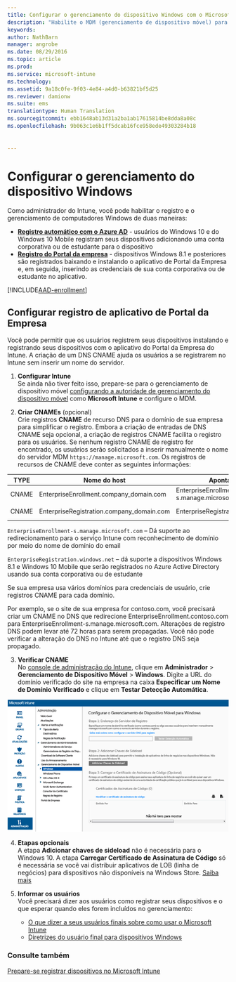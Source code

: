 ```yaml
---
title: Configurar o gerenciamento do dispositivo Windows com o Microsoft Intune | Microsoft Intune
description: "Habilite o MDM (gerenciamento de dispositivo móvel) para computadores Windows, incluindo dispositivos Windows 10 com o Microsoft Intune."
keywords: 
author: NathBarn
manager: angrobe
ms.date: 08/29/2016
ms.topic: article
ms.prod: 
ms.service: microsoft-intune
ms.technology: 
ms.assetid: 9a18c0fe-9f03-4e84-a4d0-b63821bf5d25
ms.reviewer: damionw
ms.suite: ems
translationtype: Human Translation
ms.sourcegitcommit: ebb1648ab13d31a2ba1ab17615814be8dda8a08c
ms.openlocfilehash: 9b063c1e6b1ff5dcab16fce958ede49303284b18


---
```


# Configurar o gerenciamento do dispositivo Windows

Como administrador do Intune, você pode habilitar o registro e o gerenciamento de computadores Windows de duas maneiras:

- **[Registro automático com o Azure AD](#azure-active-directory-enrollment)** - usuários do Windows 10 e do Windows 10 Mobile registram seus dispositivos adicionando uma conta corporativa ou de estudante para o dispositivo
- **[Registro do Portal da empresa](#company-portal-app-enrollment)** - dispositivos Windows 8.1 e posteriores são registrados baixando e instalando o aplicativo de Portal da Empresa e, em seguida, inserindo as credenciais de sua conta corporativa ou de estudante no aplicativo.

[!INCLUDE[AAD-enrollment](../includes/win10-automatic-enrollment-aad.md)]

## Configurar registro de aplicativo de Portal da Empresa
Você pode permitir que os usuários registrem seus dispositivos instalando e registrando seus dispositivos com o aplicativo do Portal da Empresa do Intune. A criação de um DNS CNAME ajuda os usuários a se registrarem no Intune sem inserir um nome do servidor.

1. **Configurar Intune**<br>
Se ainda não tiver feito isso, prepare-se para o gerenciamento de dispositivo móvel [configurando a autoridade de gerenciamento do dispositivo móvel](get-ready-to-enroll-devices-in-microsoft-intune.md#set-mobile-device-management-authority) como **Microsoft Intune** e configure o MDM.

2. **Criar CNAMEs** (opcional)<br>Crie registros **CNAME** de recurso DNS para o domínio de sua empresa para simplificar o registro. Embora a criação de entradas de DNS CNAME seja opcional, a criação de registros CNAME facilita o registro para os usuários. Se nenhum registro CNAME de registro for encontrado, os usuários serão solicitados a inserir manualmente o nome do servidor MDM `https://manage.microsoft.com`.  Os registros de recursos de CNAME deve conter as seguintes informações:

  |TYPE|Nome do host|Aponta para|TTL|
  |--------|-------------|-------------|-------|
  |CNAME|EnterpriseEnrollment.company_domain.com|EnterpriseEnrollment-s.manage.microsoft.com |1 hora|
  |CNAME|EnterpriseRegistration.company_domain.com|EnterpriseRegistration.windows.net|1 hora|

  `EnterpriseEnrollment-s.manage.microsoft.com` – Dá suporte ao redirecionamento para o serviço Intune com reconhecimento de domínio por meio do nome de domínio do email

  `EnterpriseRegistration.windows.net` – dá suporte a dispositivos Windows 8.1 e Windows 10 Mobile que serão registrados no Azure Active Directory usando sua conta corporativa ou de estudante

  Se sua empresa usa vários domínios para credenciais de usuário, crie registros CNAME para cada domínio.

  Por exemplo, se o site de sua empresa for contoso.com, você precisará criar um CNAME no DNS que redirecione EnterpriseEnrollment.contoso.com para EnterpriseEnrollment-s.manage.microsoft.com. Alterações de registro DNS podem levar até 72 horas para serem propagadas. Você não pode verificar a alteração do DNS no Intune até que o registro DNS seja propagado.

3.  **Verificar CNAME**<br>No [console de administração do Intune](http://manage.microsoft.com), clique em **Administrador** &gt; **Gerenciamento de Dispositivo Móvel** &gt; **Windows**. Digite a URL do domínio verificado do site na empresa na caixa **Especificar um Nome de Domínio Verificado** e clique em **Testar Detecção Automática**.

  ![Caixa de diálogo de gerenciamento de dispositivo do Windows](../media/enroll-intune-winenr.png)

4.  **Etapas opcionais**<br>A etapa **Adicionar chaves de sideload** não é necessária para o Windows 10. A etapa **Carregar Certificado de Assinatura de Código** só é necessária se você vai distribuir aplicativos de LOB (linha de negócios) para dispositivos não disponíveis na Windows Store. [Saiba mais](set-up-windows-phone-8.0-management-with-microsoft-intune.md)

6.  **Informar os usuários**<br>Você precisará dizer aos usuários como registrar seus dispositivos e o que esperar quando eles forem incluídos no gerenciamento:
      - [O que dizer a seus usuários finais sobre como usar o Microsoft Intune](what-to-tell-your-end-users-about-using-microsoft-intune.md)
      - [Diretrizes do usuário final para dispositivos Windows](../enduser/using-your-windows-device-with-intune.md)

### Consulte também
[Prepare-se registrar dispositivos no Microsoft Intune](get-ready-to-enroll-devices-in-microsoft-intune.md)



<!--HONumber=Aug16_HO5-->



